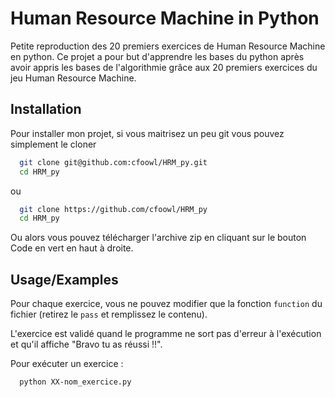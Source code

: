 
# Human Resource Machine in Python

Petite reproduction des 20 premiers exercices de Human Resource Machine en python.
Ce projet a pour but d'apprendre les bases du python après avoir appris les bases de l'algorithmie grâce aux 20 premiers exercices du jeu Human Resource Machine.


## Installation

Pour installer mon projet, si vous maitrisez un peu git vous pouvez simplement le cloner

```bash
  git clone git@github.com:cfoowl/HRM_py.git
  cd HRM_py
```
ou
```bash
  git clone https://github.com/cfoowl/HRM_py
  cd HRM_py
```
Ou alors vous pouvez télécharger l'archive zip en cliquant sur le bouton Code en vert en haut à droite.
## Usage/Examples

Pour chaque exercice, vous ne pouvez modifier que la fonction `function` du fichier (retirez le `pass` et remplissez le contenu).

L'exercice est validé quand le programme ne sort pas d'erreur à l'exécution et qu'il affiche "Bravo tu as réussi !!".

Pour exécuter un exercice :
```bash
  python XX-nom_exercice.py
```

